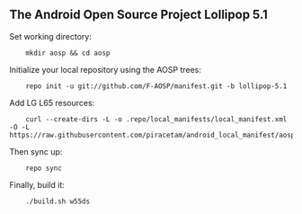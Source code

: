 The Android Open Source Project Lollipop 5.1
--------------------------

Set working directory:
```shell
    mkdir aosp && cd aosp
```

Initialize your local repository using the AOSP trees:
```shell
    repo init -u git://github.com/F-AOSP/manifest.git -b lollipop-5.1
```
Add LG L65 resources:
```shell
    curl --create-dirs -L -o .repo/local_manifests/local_manifest.xml -O -L https://raw.githubusercontent.com/piracetam/android_local_manifest/aosp/local_manifest.xml
```
Then sync up:
```shell
    repo sync
```
Finally, build it:
```shell
    ./build.sh w55ds
```
